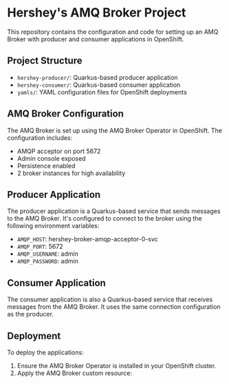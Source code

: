 # Hershey's AMQ Broker Project

This repository contains the configuration and code for setting up an AMQ Broker with producer and consumer applications in OpenShift.

## Project Structure

- `hershey-producer/`: Quarkus-based producer application
- `hershey-consumer/`: Quarkus-based consumer application
- `yamls/`: YAML configuration files for OpenShift deployments

## AMQ Broker Configuration

The AMQ Broker is set up using the AMQ Broker Operator in OpenShift. The configuration includes:

- AMQP acceptor on port 5672
- Admin console exposed
- Persistence enabled
- 2 broker instances for high availability

## Producer Application

The producer application is a Quarkus-based service that sends messages to the AMQ Broker. It's configured to connect to the broker using the following environment variables:

- `AMQP_HOST`: hershey-broker-amqp-acceptor-0-svc
- `AMQP_PORT`: 5672
- `AMQP_USERNAME`: admin
- `AMQP_PASSWORD`: admin

## Consumer Application


The consumer application is also a Quarkus-based service that receives messages from the AMQ Broker. It uses the same connection configuration as the producer.

## Deployment

To deploy the applications:

1. Ensure the AMQ Broker Operator is installed in your OpenShift cluster.
2. Apply the AMQ Broker custom resource:
